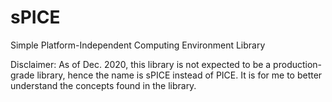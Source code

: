 # sPICE
Simple Platform-Independent Computing Environment Library

Disclaimer: As of Dec. 2020, this library is not expected to be a production-grade library, hence the name is sPICE instead of PICE. 
It is for me to better understand the concepts found in the library.
